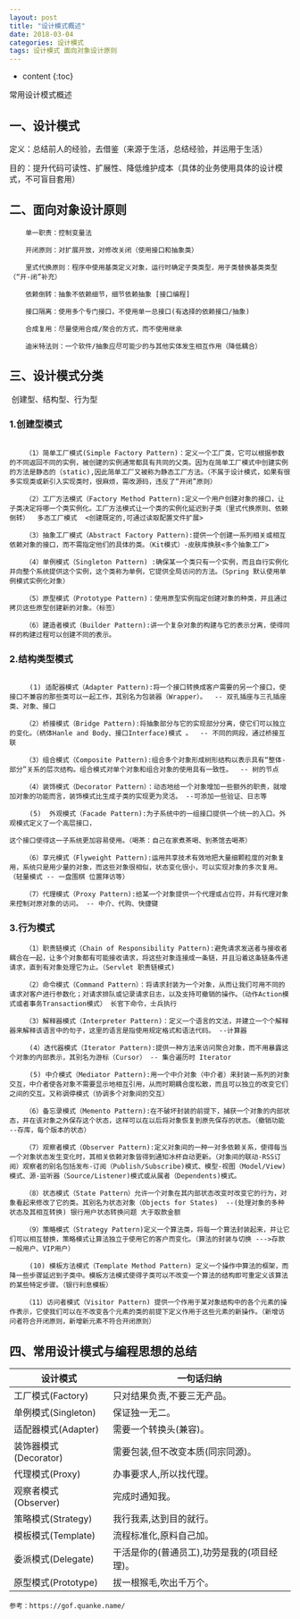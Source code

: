 ```yaml
---
layout: post
title: "设计模式概述"
date: 2018-03-04
categories: 设计模式
tags: 设计模式 面向对象设计原则
---
```


* content
{:toc}

常用设计模式概述

## 一、设计模式

​	定义：总结前人的经验，去借鉴（来源于生活，总结经验，并运用于生活）

​	目的：提升代码可读性、扩展性、降低维护成本（具体的业务使用具体的设计模式，不可盲目套用）



## 二、面向对象设计原则

```
	单一职责：控制变量法

	开闭原则：对扩展开放，对修改关闭（使用接口和抽象类）

	里式代换原则：程序中使用基类定义对象，运行时确定子类类型，用子类替换基类类型 （“开-闭”补充）

	依赖倒转：抽象不依赖细节，细节依赖抽象 [接口编程]

	接口隔离：使用多个专门接口，不使用单一总接口(有选择的依赖接口/抽象)

	合成复用：尽量使用合成/聚合的方式，而不使用继承

	迪米特法则：一个软件/抽象应尽可能少的与其他实体发生相互作用（降低耦合）

```


## 三、设计模式分类

​	创建型、结构型、行为型


### 1.创建型模式 

```

   	（1）简单工厂模式(Simple Factory Pattern)：定义一个工厂类，它可以根据参数的不同返回不同的实例，被创建的实例通常都具有共同的父类。因为在简单工厂模式中创建实例的方法是静态的（static),因此简单工厂又被称为静态工厂方法。（不属于设计模式，如果有很多实现类或新引入实现类时，很麻烦，需改源码，违反了“开闭”原则）

   	（2）工厂方法模式（Factory Method Pattern):定义一个用户创建对象的接口，让子类决定将哪一个类实例化。工厂方法模式让一个类的实例化延迟到子类（里式代换原则、依赖倒转）  多态工厂模式  <创建既定的,可通过读取配置文件扩展>

	（3）抽象工厂模式（Abstract Factory Pattern):提供一个创建一系列相关或相互依赖对象的接口，而不需指定他们的具体的类。（Kit模式）-皮肤库换肤<多个抽象工厂>

 	（4）单例模式（Singleton Pattern) :确保某一个类只有一个实例，而且自行实例化并向整个系统提供这个实例，这个类称为单例，它提供全局访问的方法。（Spring 默认使用单例模式实例化对象）

    （5）原型模式（Prototype Pattern)：使用原型实例指定创建对象的种类，并且通过拷贝这些原型创建新的对象。（标签）

 	（6）建造者模式（Builder Pattern):讲一个复杂对象的构建与它的表示分离，使得同样的构建过程可以创建不同的表示。
```


### 2.结构类型模式

```

   	 (1) 适配器模式（Adapter Pattern):将一个接口转换成客户需要的另一个接口，使接口不兼容的那些类可以一起工作，其别名为包装器（Wrapper）。  -- 双孔插座与三孔插座   类、对象、接口

	（2）桥接模式（Bridge Pattern):将抽象部分与它的实现部分分离，使它们可以独立的变化。（柄体Hanle and Body、接口Interface)模式 。  -- 不同的网段，通过桥接互联   

  	（3）组合模式（Composite Pattern):组合多个对象形成树形结构以表示具有“整体-部分”关系的层次结构。组合模式对单个对象和组合对象的使用具有一致性。  -- 树的节点

  	（4）装饰模式（Decorator Pattern）：动态地给一个对象增加一些额外的职责，就增加对象的功能而言，装饰模式比生成子类的实现更为灵活。 --可添加一些验证、日志等

	 (5)  外观模式（Facade Pattern):为子系统中的一组接口提供一个统一的入口。外观模式定义了一个高层接口，

这个接口使得这一子系统更加容易使用。（喝茶：自己在家煮茶喝、到茶馆去喝茶）

  	（6）享元模式（Flyweight Pattern):运用共享技术有效地把大量细颗粒度的对象复用，系统只是用少量的对象，而这些对象很相似，状态变化很小，可以实现对象的多次复用。  （轻量模式 -- 一盘围棋 位置拜访等）

  	（7）代理模式（Proxy Pattern):给某一个对象提供一个代理或占位符，并有代理对象来控制对原对象的访问。 -- 中介、代购、快捷键

```

### 3.行为模式

```
 	（1）职责链模式（Chain of Responsibility Pattern):避免请求发送者与接收者耦合在一起，让多个对象都有可能接收请求，将这些对象连接成一条链，并且沿着这条链条传递请求，直到有对象处理它为止。（Servlet 职责链模式)

 	（2）命令模式（Command Pattern）：将请求封装为一个对象，从而让我们可用不同的请求对客户进行参数化；对请求排队或记录请求日志，以及支持可撤销的操作。（动作Action模式或者事务Transaction模式） 长官下命令，士兵执行

	（3）解释器模式（Interpreter Pattern)：定义一个语言的文法，并建立一个个解释器来解释该语言中的句子，这里的语言是指使用规定格式和语法代码。 --计算器

   	 (4）迭代器模式（Iterator Pattern):提供一种方法来访问聚合对象，而不用暴露这个对象的内部表示，其别名为游标（Cursor） -- 集合遍历时 Iterator

	 (5) 中介模式（Mediator Pattern):用一个中介对象（中介者）来封装一系列的对象交互，中介者使各对象不需要显示地相互引用，从而时期耦合度松散，而且可以独立的改变它们之间的交互。又称调停模式（协调多个对象间的交互）

  	（6）备忘录模式（Memento Pattern):在不破坏封装的前提下，捕获一个对象的内部状态，并在该对象之外保存这个状态，这样可以在以后将对象恢复到原先保存的状态。（撤销功能 --存库，每个版本的状态）

  	（7）观察者模式（Observer Pattern):定义对象间的一种一对多依赖关系，使得每当一个对象状态发生变化时，其相关依赖对象皆得到通知冰杯自动更新。（对象间的联动-RSS订阅）观察者的别名包括发布-订阅（Publish/Subscribe)模式、模型-视图（Model/View)模式、源-监听器（Source/Listener)模式或从属者（Dependents)模式。

	（8）状态模式（State Pattern）允许一个对象在其内部状态改变时改变它的行为，对象看起来修改了它的类。其别名为状态对象（Objects for States)  --(处理对象的多种状态及其相互转换) 银行用户状态转换问题 大于取款金额

	（9）策略模式（Strategy Pattern)定义一个算法类，将每一个算法封装起来，并让它们可以相互替换，策略模式让算法独立于使用它的客户而变化。（算法的封装与切换 --->存款 一般用户、VIP用户）

 	 (10) 模板方法模式（Template Method Pattern) 定义一个操作中算法的框架，而降一些步骤延迟到子类中。模板方法模式使得子类可以不改变一个算法的结构即可重定义该算法的某些特定步骤。（银行利息模板）

	（11）访问者模式（Visitor Pattern) 提供一个作用于某对象结构中的各个元素的操作表示，它使我们可以在不改变各个元素的类的前提下定义作用于这些元素的新操作。（新增访问者符合开闭原则，新增新元素不符合开闭原则）

```



## 四、常用设计模式与编程思想的总结

| 设计模式              | 一句话归纳                                  |
| --------------------- | ------------------------------------------- |
| 工厂模式(Factory)     | 只对结果负责,不要三无产品。                 |
| 单例模式(Singleton)   | 保证独一无二。                              |
| 适配器模式(Adapter)   | 需要一个转换头(兼容)。                      |
| 装饰器模式(Decorator) | 需要包装,但不改变本质(同宗同源)。           |
| 代理模式(Proxy)       | 办事要求人,所以找代理。                     |
| 观察者模式(Observer)  | 完成时通知我。                              |
| 策略模式(Strategy)    | 我行我素,达到目的就行。                     |
| 模板模式(Template)    | 流程标准化,原料自己加。                     |
| 委派模式(Delegate)    | 干活是你的(普通员工),功劳是我的(项目经理)。 |
| 原型模式(Prototype)   | 拔一根猴毛,吹出千万个。                     |



```
参考：https://gof.quanke.name/
```

